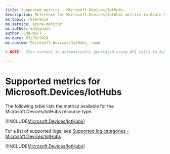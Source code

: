 ```yaml
---
title: Supported metrics - Microsoft.Devices/IotHubs
description: Reference for Microsoft.Devices/IotHubs metrics in Azure Monitor.
ms.topic: reference
ms.service: azure-monitor
ms.author: edbaynash
author: EdB-MSFT
ms.date: 03/26/2024
ms.custom: Microsoft.Devices/IotHubs, naam

# NOTE:  This content is automatically generated using API calls to Azure. Any edits made on these files will be overwritten in the next run of the script. 

---
```


  
# Supported metrics for Microsoft.Devices/IotHubs
  
The following table lists the metrics available for the Microsoft.Devices/IotHubs resource type.  
  
  
[!INCLUDE[Microsoft.Devices/IotHubs](./includes/metrics-headings-include.md)]  
  
  
  
For a list of supported logs, see [Supported log categories - Microsoft.Devices/IotHubs](../supported-logs/microsoft-devices-iothubs-logs.md)  
  
 

[!INCLUDE[Microsoft.Devices/IotHubs](./includes/microsoft-devices-iothubs-metrics-include.md)]
